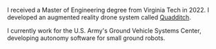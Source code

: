 I received a Master of Engineering degree from Virginia Tech in 2022. I developed an augmented reality drone system called  [Quadditch](https://github.com/Quadditch/quadditch-unreal "Quadditch").

I currently work for the U.S. Army's Ground Vehicle Systems Center, developing autonomy software for small ground robots.

